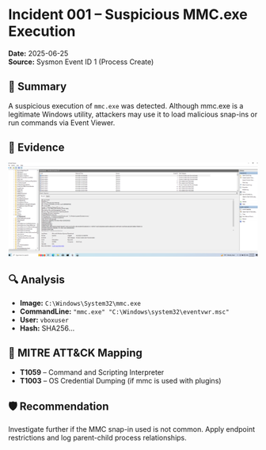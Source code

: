 # Incident 001 – Suspicious MMC.exe Execution

**Date:** 2025-06-25  
**Source:** Sysmon Event ID 1 (Process Create)

## 🧾 Summary
A suspicious execution of `mmc.exe` was detected. Although mmc.exe is a legitimate Windows utility, attackers may use it to load malicious snap-ins or run commands via Event Viewer.

## 📸 Evidence

![Sysmon mmc.exe Event](../images/sysmon_event_id1_mmc.png)

## 🔍 Analysis
- **Image:** `C:\Windows\System32\mmc.exe`
- **CommandLine:** `"mmc.exe" "C:\Windows\system32\eventvwr.msc"`
- **User:** `vboxuser`
- **Hash:** SHA256...

## 🔗 MITRE ATT&CK Mapping
- **T1059** – Command and Scripting Interpreter
- **T1003** – OS Credential Dumping (if mmc is used with plugins)

## 🛡️ Recommendation
Investigate further if the MMC snap-in used is not common. Apply endpoint restrictions and log parent-child process relationships.
